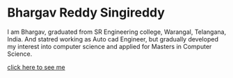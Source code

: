 # Bhargav Reddy Singireddy

I am Bhargav, graduated from SR Engineering college, Warangal, Telangana, India. And statred working as Auto cad Engineer, but gradually developed my interest into computer science and applied for Masters in Computer Science.

[click here to see me](https://github.com/BhargavR12/assignment2-Singireddy/blob/main/Profilepic.jpeg)